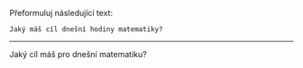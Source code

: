 Přeformuluj následující text:

```
Jaký máš cíl dnešní hodiny matematiky?
```

---

<!-- chatcmpl-749WYQXNTJ0GDGcD0ciSQhp8oz1Np -->

Jaký cíl máš pro dnešní matematiku?